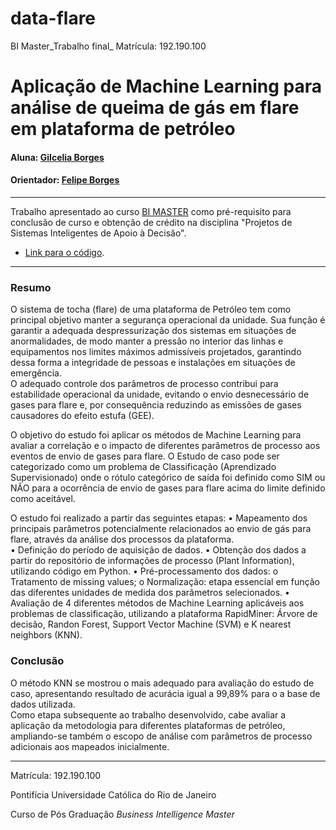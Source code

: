 # data-flare
BI Master_Trabalho final_ Matrícula: 192.190.100
# Aplicação de Machine Learning para análise de queima de gás em flare em plataforma de petróleo 

#### Aluna: [Gilcelia Borges](https://github.com/Gilcelia)
#### Orientador: [Felipe Borges](https://github.com/FelipeBorgesC)
---

Trabalho apresentado ao curso [BI MASTER](https://ica.puc-rio.ai/bi-master) como pré-requisito para conclusão de curso e obtenção de crédito na disciplina "Projetos de Sistemas Inteligentes de Apoio à Decisão".

- [Link para o código](https://github.com/Gilcelia/data-flare). <!-- caso não aplicável, remover esta linha -->

---

### Resumo

<!-- trocar o texto abaixo pelo resumo do trabalho -->

O sistema de tocha (flare) de uma plataforma de Petróleo tem como principal objetivo manter a segurança operacional da unidade. 
Sua função é garantir a adequada despressurização dos sistemas em situações de anormalidades, de modo manter a pressão no interior
 das linhas e equipamentos nos limites máximos admissíveis projetados, garantindo dessa forma a integridade de pessoas e instalações em situações de emergência.  
O adequado controle dos parâmetros de processo contribui para estabilidade operacional da unidade, evitando o envio desnecessário de gases para flare e, 
por consequência reduzindo as emissões de gases causadores do efeito estufa (GEE). 

O objetivo do estudo foi aplicar os métodos de Machine Learning para avaliar a correlação e o impacto de diferentes parâmetros de processo aos eventos de envio de gases para flare. O Estudo de caso pode ser categorizado como um problema de Classificação (Aprendizado Supervisionado) onde o rótulo categórico de saída foi definido como SIM ou NÃO para a ocorrência de envio de gases para flare acima do limite definido como aceitável. 

O estudo foi realizado a partir das seguintes etapas:
•	Mapeamento dos principais parâmetros potencialmente relacionados ao envio de gás para flare, através da análise dos processos da plataforma.  
•	Definição do período de aquisição de dados.
•	Obtenção dos dados a partir do repositório de informações de processo (Plant Information), utilizando código em Python.
•	Pré-processamento dos dados: 
              o	Tratamento de missing values;
              o	Normalização:  etapa essencial em função das diferentes unidades de medida dos parâmetros selecionados. 
•	Avaliação de 4 diferentes métodos de Machine Learning aplicáveis aos problemas de classificação, utilizando a plataforma RapidMiner: Árvore de decisão, Randon Forest, Support Vector Machine (SVM) e K nearest neighbors (KNN).

### Conclusão

O método KNN se mostrou o mais adequado para avaliação do estudo de caso, apresentando resultado de acurácia igual a 99,89% para o a base de dados utilizada.   
Como etapa subsequente ao trabalho desenvolvido, cabe avaliar a aplicação da metodologia para diferentes plataformas de petróleo, ampliando-se também o escopo de análise 
com  parâmetros de processo adicionais aos mapeados inicialmente.  

---

Matrícula: 192.190.100

Pontifícia Universidade Católica do Rio de Janeiro

Curso de Pós Graduação *Business Intelligence Master*
